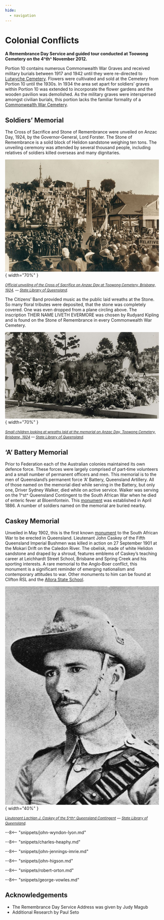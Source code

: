 ```yaml
---
hide:
  - navigation
---
```


# Colonial Conflicts   

**A Remembrance Day Service and guided tour conducted at Toowong Cemetery on the 4^th^ November 2012.**

Portion 10 contains numerous Commonwealth War Graves and received military burials between 1917 and 1942 until they were re-directed to [Lutwyche Cemetery](https://www.brisbane.qld.gov.au/community-and-safety/community-support/cemeteries/lutwyche-cemetery). Flowers were cultivated and sold at the Cemetery from Portion 10 until the 1930s. In 1934 the area set apart for soldiers’ graves within Portion 10 was extended to incorporate the flower gardens and the wooden pavilion was demolished. As the military graves were interspersed amongst civilian burials, this portion lacks the familiar formality of a [Commonwealth War Cemetery](https://www.cwgc.org).

## Soldiers’ Memorial

The Cross of Sacrifice and Stone of Remembrance were unveiled on Anzac Day, 1924, by the Governor‑General, Lord Forster. The Stone of Remembrance is a solid block of Helidon sandstone weighing ten tons. The unveiling ceremony was attended by several thousand people, including relatives of soldiers killed overseas and many dignitaries. 

![Official unveiling of the Cross of Sacrifice on Anzac Day at Toowong Cemetery, Brisbane, 1924](../assets/unveiling-cross-of-sacrifice.jpg){ width="70%" }  

*<small>[Official unveiling of the Cross of Sacrifice on Anzac Day at Toowong Cemetery, Brisbane, 1924](https://digital.slq.qld.gov.au/delivery/DeliveryManagerServlet?dps_pid=IE1400763&change_lng=), — [State Library of Queensland](https://www.slq.qld.gov.au).</small>*

The Citizens’ Band provided music as the public laid wreaths at the Stone. So many floral tributes were deposited, that the stone was completely covered. One was even dropped from a plane circling above. The inscription THEIR NAME LIVETH EVERMORE was chosen by Rudyard Kipling and is found on the Stone of Remembrance in every Commonwealth War Cemetery.

![Small children looking at wreaths laid at the memorial on Anzac Day, Toowong Cemetery, Brisbane, 1924](../assets/stone-of-remembrance-with-children-1924.jpg){ width="70%" }  

*<small>[Small children looking at wreaths laid at the memorial on Anzac Day, Toowong Cemetery, Brisbane, 1924](http://onesearch.slq.qld.gov.au/permalink/f/1upgmng/slq_alma21271931300002061) — [State Library of Queensland](https://www.slq.qld.gov.au).</small>*

## ‘A’ Battery Memorial

Prior to Federation each of the Australian colonies maintained its own defence force. These forces were largely comprised of part‑time volunteers and a small number of permanent officers and men. This memorial is to the men of Queensland’s permanent force ‘A’ Battery, Queensland Artillery. All of those named on the memorial died while serving in the Battery, but only one, Driver Sydney Walker, died while on active service. Walker was serving on the 1^st^ Queensland Contingent to the South African War when he died of enteric fever at Bloemfontein. This [monument](https://placesofpride.awm.gov.au/memorials/240931) was established in April 1886. A number of soldiers named on the memorial are buried nearby.

## Caskey Memorial

Unveiled in May 1902, this is the first known [monument](https://placesofpride.awm.gov.au/memorials/118226) to the South African War to be erected in Queensland. Lieutenant John Caskey of the Fifth Queensland Imperial Bushmen was killed in action on 27 September 1901 at the Mokari Drift on the Caledon River. The obelisk, made of white Helidon sandstone and draped by a shroud, features emblems of Caskey’s teaching career at Leichhardt Street School, Brisbane and Spring Creek and his sporting interests. A rare memorial to the Anglo‑Boer conflict, this monument is a significant reminder of emerging nationalism and contemporary attitudes to war. Other monuments to him can be found at Clifton RSL and the [Allora State School](https://placesofpride.awm.gov.au/memorials/116791).

![Lieutenant Lachlan J. Caskey of the 5^th^ Queensland Contingent](../assets/lachlan-caskey.jpg){ width="40%" }  

*<small>[Lieutenant Lachlan J. Caskey of the 5^th^ Queensland Contingent](http://onesearch.slq.qld.gov.au/permalink/f/1upgmng/slq_digitool105672) — [State Library of Queensland](https://www.slq.qld.gov.au).</small>*

--8<-- "snippets/john-wyndon-lyon.md"

--8<-- "snippets/charles-heaphy.md"

--8<-- "snippets/john-jennings-imrie.md"

--8<-- "snippets/john-higson.md"

--8<-- "snippets/robert-orton.md"

--8<-- "snippets/george-vowles.md"

## Acknowledgements

<!-- The Remembrance Day Service was arranged by Gavin Stoneley, Metropolitan Funerals -->
- The Remembrance Day Service Address was given by Judy Magub
- Additional Research by Paul Seto

<!--
<div class="noprint" markdown="1">
## Brochure

**[Download this walk](../assets/guides/colonial-conflicts.pdf)** - designed to be printed and folded in half to make an A5 brochure.

</div>
-->
